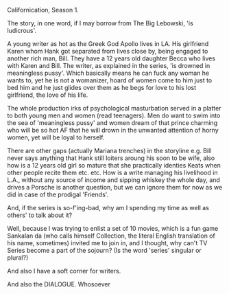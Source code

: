 

Californication, Season 1. 

The story, in one word, if I may borrow from The Big Lebowski, 'is ludicrous'. 

A young writer as hot as the Greek God Apollo lives in LA. His girlfriend Karen whom Hank got separated from lives close by, being engaged to another rich man, Bill. They have a 12 years old daughter Becca who lives with Karen and Bill. The writer, as explained in the series, 'is drowned in meaningless pussy'. Which basically means he can fuck any woman he wants to, yet he is not a womanizer, hoard of women come to him just to bed him and he just glides over them as he begs for love to his lost girlfriend, the love of his life. 

The whole production irks of psychological masturbation served in a platter to both young men and women (read teenagers). Men do want to swim into the sea of 'meaningless pussy' and women dream of that prince charming who will be so hot AF that he will drown in the unwanted attention of horny women, yet will be loyal to herself. 

There are other gaps (actually Mariana trenches) in the storyline e.g. Bill never says anything that Hank still loiters aroung his soon to be wife, also how is a 12 years old girl so mature that she practically identies Keats when other people recite them etc. etc. How is a write managing his livelihood in L.A., without any source of income and sipping whiskey the whole day, and drives a Porsche is another question, but we can ignore them for now as we did in case of the prodigal 'Friends'.

And, if the series is so-f'ing-bad, why am I spending my time as well as others' to talk about it?

Well, because I was trying to enlist a set of 10 movies, which is a fun game Sankalan da (who calls himself Collection, the literal English translation of his name, sometimes) invited me to join in, and I thought, why can't TV Series become a part of the sojourn? (Is the word 'series' singular or plural?)

And also I have a soft corner for writers. 

And also the DIALOGUE. Whosoever  